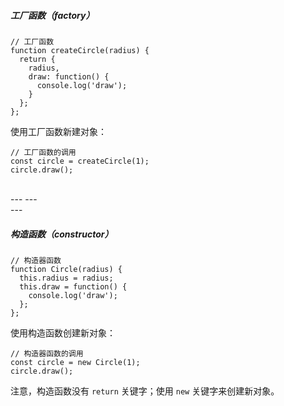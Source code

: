 ##### 工厂函数（factory）

```
// 工厂函数
function createCircle(radius) {
  return {
    radius,
    draw: function() {
      console.log('draw');
    }
  };
};
```

使用工厂函数新建对象：
```
// 工厂函数的调用
const circle = createCircle(1);
circle.draw();
```

<br>
---
---
<br>
---

##### 构造函数（constructor）

```
// 构造器函数
function Circle(radius) {
  this.radius = radius;
  this.draw = function() {
    console.log('draw');
  };
};
```

使用构造函数创建新对象：
```
// 构造器函数的调用
const circle = new Circle(1);
circle.draw();
```

注意，构造函数没有 ``return`` 关键字；使用 ``new`` 关键字来创建新对象。

